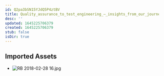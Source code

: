 ```yaml
---
id: Q2pa3bSN15YJdQ5P4ztBV
title: Quality_assurance_to_test_engineering_–_insights_from_our_journey Resources
desc: ''
updated: 1645225706379
created: 1645225706379
stub: false
isDir: true
---
```

## Imported Assets
- ![RB 2018-02-28 16.jpg](/assets/rb-2018-02-28-16.jpg)
